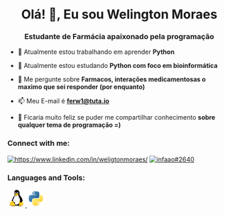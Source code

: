 <h1 align="center">Olá! 👋, Eu sou Welington Moraes</h1>
<h3 align="center">Estudante de Farmácia apaixonado pela programação</h3>

- 🔭 Atualmente estou trabalhando em aprender **Python**

- 🌱 Atualmente estou estudando **Python com foco em bioinformática**

- 💬 Me pergunte sobre **Farmacos, interações medicamentosas o maximo que sei responder (por enquanto)**

- 📫 Meu E-mail é **ferw1@tuta.io**

- 🤝 Ficaria muito feliz se puder me compartilhar conhecimento **sobre qualquer tema de programação =)**

<h3 align="left">Connect with me:</h3>
<p align="left">
<a href="https://linkedin.com/in/https://www.linkedin.com/in/weligtonmoraes/" target="blank"><img align="center" src="https://raw.githubusercontent.com/rahuldkjain/github-profile-readme-generator/master/src/images/icons/Social/linked-in-alt.svg" alt="https://www.linkedin.com/in/weligtonmoraes/" height="30" width="40" /></a>
<a href="https://discord.gg/infaao#2640" target="blank"><img align="center" src="https://raw.githubusercontent.com/rahuldkjain/github-profile-readme-generator/master/src/images/icons/Social/discord.svg" alt="infaao#2640" height="30" width="40" /></a>
</p>

<h3 align="left">Languages and Tools:</h3>
<p align="left"> <a href="https://www.linux.org/" target="_blank" rel="noreferrer"> <img src="https://raw.githubusercontent.com/devicons/devicon/master/icons/linux/linux-original.svg" alt="linux" width="40" height="40"/> </a> <a href="https://www.python.org" target="_blank" rel="noreferrer"> <img src="https://raw.githubusercontent.com/devicons/devicon/master/icons/python/python-original.svg" alt="python" width="40" height="40"/> </a> </p>

